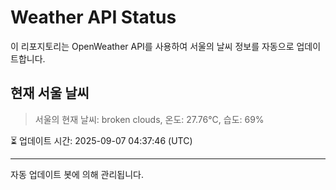 
# Weather API Status

이 리포지토리는 OpenWeather API를 사용하여 서울의 날씨 정보를 자동으로 업데이트합니다.

## 현재 서울 날씨
> 서울의 현재 날씨: broken clouds, 온도: 27.76°C, 습도: 69%

⏳ 업데이트 시간: 2025-09-07 04:37:46 (UTC)

---
자동 업데이트 봇에 의해 관리됩니다.

